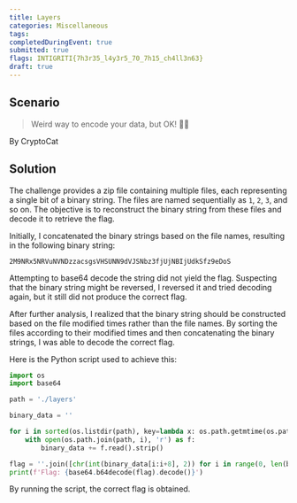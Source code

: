```yaml
---
title: Layers
categories: Miscellaneous
tags: 
completedDuringEvent: true
submitted: true
flags: INTIGRITI{7h3r35_l4y3r5_70_7h15_ch4ll3n63}
draft: true
---
```

## Scenario

> Weird way to encode your data, but OK! 🤷‍♂️

By CryptoCat

## Solution
The challenge provides a zip file containing multiple files, each representing a single bit of a binary string. The files are named sequentially as `1`, `2`, `3`, and so on. The objective is to reconstruct the binary string from these files and decode it to retrieve the flag.

Initially, I concatenated the binary strings based on the file names, resulting in the following binary string:

```
2M9NRx5NRVuNVNDzzacsgsVHSUNN9dVJSNbz3fjUjNBIjUdkSfz9eDoS
```

Attempting to base64 decode the string did not yield the flag. Suspecting that the binary string might be reversed, I reversed it and tried decoding again, but it still did not produce the correct flag.

After further analysis, I realized that the binary string should be constructed based on the file modified times rather than the file names. By sorting the files according to their modified times and then concatenating the binary strings, I was able to decode the correct flag.

Here is the Python script used to achieve this:

```python
import os
import base64

path = './layers'

binary_data = ''

for i in sorted(os.listdir(path), key=lambda x: os.path.getmtime(os.path.join(path, x))):
    with open(os.path.join(path, i), 'r') as f:
        binary_data += f.read().strip()

flag = ''.join([chr(int(binary_data[i:i+8], 2)) for i in range(0, len(binary_data), 8)])
print(f'Flag: {base64.b64decode(flag).decode()}')
```

By running the script, the correct flag is obtained.
